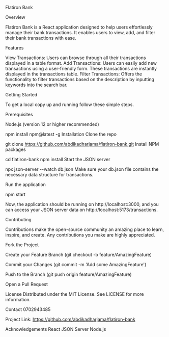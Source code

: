Flatiron Bank

Overview

Flatiron Bank is a React application designed to help users effortlessly manage their bank transactions. It enables users to view, add, and filter their bank transactions with ease.

Features

View Transactions: Users can browse through all their transactions displayed in a table format.
Add Transactions: Users can easily add new transactions using a user-friendly form. These transactions are instantly displayed in the transactions table.
Filter Transactions: Offers the functionality to filter transactions based on the description by inputting keywords into the search bar.

Getting Started

To get a local copy up and running follow these simple steps.

Prerequisites

Node.js (version 12 or higher recommended)

npm install npm@latest -g
Installation
Clone the repo

git clone https://github.com/abdikadharjama/flatiron-bank.git
Install NPM packages


cd flatiron-bank
npm install
Start the JSON server

npx json-server --watch db.json 
Make sure your db.json file contains the necessary data structure for transactions.

Run the application


npm start

Now, the application should be running on http://localhost:3000, and you can access your JSON server data on http://localhost:5173/transactions.

Contributing

Contributions make the open-source community an amazing place to learn, inspire, and create. Any contributions you make are highly appreciated.

Fork the Project

Create your Feature Branch (git checkout -b feature/AmazingFeature)

Commit your Changes (git commit -m 'Add some AmazingFeature')

Push to the Branch (git push origin feature/AmazingFeature)

Open a Pull Request

License
Distributed under the MIT License. See LICENSE for more information.

Contact
0702943485

Project Link: https://github.com/abdikadharjama/flatiron-bank

Acknowledgements
React
JSON Server
Node.js